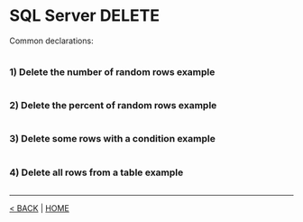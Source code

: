 # SQL Server DELETE

Common declarations:

```cs --project ../../SqlServerTutorial/SqlServerTutorial.csproj --source-file ../../SqlServerTutorial/Basic/Delete.cs --region Declarations --editable false
```

### 1) Delete the number of random rows example

```cs --project ../../SqlServerTutorial/SqlServerTutorial.csproj --source-file ../../SqlServerTutorial/Basic/Delete.cs --region T1
```

### 2) Delete the percent of random rows example

```cs --project ../../SqlServerTutorial/SqlServerTutorial.csproj --source-file ../../SqlServerTutorial/Basic/Delete.cs --region T2
```

### 3) Delete some rows with a condition example

```cs --project ../../SqlServerTutorial/SqlServerTutorial.csproj --source-file ../../SqlServerTutorial/Basic/Delete.cs --region T3
```

### 4) Delete all rows from a table example

```cs --project ../../SqlServerTutorial/SqlServerTutorial.csproj --source-file ../../SqlServerTutorial/Basic/Delete.cs --region T4
```

---

[< BACK](Basic.md) | [HOME](/)
